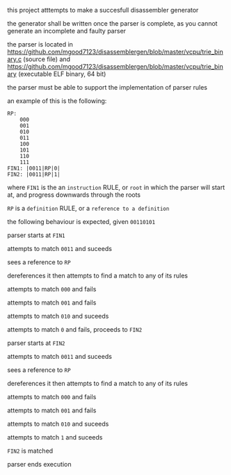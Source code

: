 this project atttempts to make a succesfull disassembler generator

the generator shall be written once the parser is complete, as you cannot generate an incomplete and faulty parser

the parser is located in https://github.com/mgood7123/disassemblergen/blob/master/vcpu/trie_binary.c (source file) and https://github.com/mgood7123/disassemblergen/blob/master/vcpu/trie_binary (executable ELF binary, 64 bit)

the parser must be able to support the implementation of parser rules

an example of this is the following:

```
RP:
    000
    001
    010
    011
    100
    101
    110
    111
FIN1: |0011|RP|0|
FIN2: |0011|RP|1|
```

where `FIN1` is the an `instruction` RULE, or `root` in which the parser will start at, and progress downwards through the roots

`RP` is a `definition` RULE, or a `reference to a definition`

the following behaviour is expected, given `00110101`


parser starts at `FIN1`

attempts to match `0011` and suceeds

sees a reference to `RP`

dereferences it then attempts to find a match to any of its rules

attempts to match `000` and fails

attempts to match `001` and fails

attempts to match `010` and suceeds

attempts to match `0` and fails, proceeds to `FIN2`

parser starts at `FIN2`

attempts to match `0011` and suceeds

sees a reference to `RP`

dereferences it then attempts to find a match to any of its rules

attempts to match `000` and fails

attempts to match `001` and fails

attempts to match `010` and suceeds

attempts to match `1` and suceeds

`FIN2` is matched

parser ends execution
